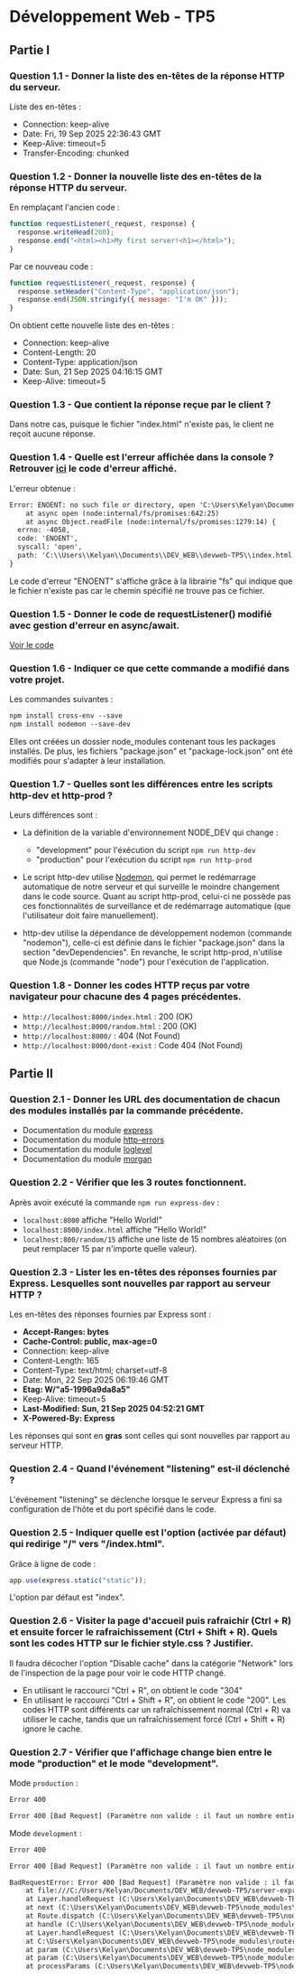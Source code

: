# Développement Web - TP5

## Partie I

### Question 1.1 - Donner la liste des en-têtes de la réponse HTTP du serveur.

Liste des en-têtes :
- Connection: keep-alive
- Date: Fri, 19 Sep 2025 22:36:43 GMT
- Keep-Alive: timeout=5
- Transfer-Encoding: chunked


### Question 1.2 - Donner la nouvelle liste des en-têtes de la réponse HTTP du serveur.

En remplaçant l'ancien code :
```javascript
function requestListener(_request, response) {
  response.writeHead(200);
  response.end("<html><h1>My first server!<h1></html>");
}
```

Par ce nouveau code :
```javascript
function requestListener(_request, response) {
  response.setHeader("Content-Type", "application/json");
  response.end(JSON.stringify({ message: "I'm OK" }));
}
```

On obtient cette nouvelle liste des en-têtes :
- Connection: keep-alive
- Content-Length: 20
- Content-Type: application/json
- Date: Sun, 21 Sep 2025 04:16:15 GMT
- Keep-Alive: timeout=5


### Question 1.3 - Que contient la réponse reçue par le client ?

Dans notre cas, puisque le fichier "index.html" n'existe pas, le client ne reçoit aucune réponse.


### Question 1.4 - Quelle est l'erreur affichée dans la console ? Retrouver [ici](https://nodejs.org/api) le code d'erreur affiché.

L'erreur obtenue :
```txt
Error: ENOENT: no such file or directory, open 'C:\Users\Kelyan\Documents\DEV_WEB\devweb-TP5\index.html'
    at async open (node:internal/fs/promises:642:25)
    at async Object.readFile (node:internal/fs/promises:1279:14) {
  errno: -4058,
  code: 'ENOENT',
  syscall: 'open',
  path: 'C:\\Users\\Kelyan\\Documents\\DEV_WEB\\devweb-TP5\\index.html'
}
```

Le code d'erreur "ENOENT" s'affiche grâce à la librairie "fs" qui indique que le fichier n'existe pas car le chemin spécifié ne trouve pas ce fichier.


### Question 1.5 - Donner le code de requestListener() modifié avec gestion d'erreur en async/await.

[Voir le code](https://github.com/Kelyan3/devweb-TP5/blob/main/server-http.mjs#L7-L18)


### Question 1.6 - Indiquer ce que cette commande a modifié dans votre projet.

Les commandes suivantes :
```txt
npm install cross-env --save
npm install nodemon --save-dev
```
Elles ont créées un dossier node_modules contenant tous les packages installés.
De plus, les fichiers "package.json" et "package-lock.json" ont été modifiés pour s'adapter à leur installation.


### Question 1.7 - Quelles sont les différences entre les scripts http-dev et http-prod ?

Leurs différences sont :
- La définition de la variable d'environnement NODE_DEV qui change :
  * "development" pour l'éxécution du script `npm run http-dev`
  * "production" pour l'exécution du script `npm run http-prod`

- Le script http-dev utilise [Nodemon](https://nodemon.io/), qui permet le redémarrage automatique de notre serveur et qui surveille le moindre changement dans le code source. Quant au script http-prod, celui-ci ne possède pas ces fonctionnalités de surveillance et de redémarrage automatique (que l'utilisateur doit faire manuellement).

- http-dev utilise la dépendance de développement nodemon (commande "nodemon"), celle-ci est définie dans le fichier "package.json" dans la section "devDependencies". En revanche, le script http-prod, n'utilise que Node.js (commande "node") pour l'exécution de l'application.


### Question 1.8 - Donner les codes HTTP reçus par votre navigateur pour chacune des 4 pages précédentes.

- `http://localhost:8000/index.html` : 200 (OK)
- `http://localhost:8000/random.html` : 200 (OK)
- `http://localhost:8000/` : 404 (Not Found)
- `http://localhost:8000/dont-exist` : Code 404 (Not Found)


## Partie II

### Question 2.1 - Donner les URL des documentation de chacun des modules installés par la commande précédente.

- Documentation du module [express](https://expressjs.com/en/api.html)
- Documentation du module [http-errors](https://www.npmjs.com/package/http-errors)
- Documentation du module [loglevel](https://www.npmjs.com/package/loglevel)
- Documentation du module [morgan](https://www.npmjs.com/package/morgan)


### Question 2.2 - Vérifier que les 3 routes fonctionnent.

Après avoir exécuté la commande `npm run express-dev` :
- `localhost:8000` affiche "Hello World!"
- `localhost:8000/index.html` affiche "Hello World!"
- `localhost:800/random/15` affiche une liste de 15 nombres aléatoires (on peut remplacer 15 par n'importe quelle valeur).

### Question 2.3 - Lister les en-têtes des réponses fournies par Express. Lesquelles sont nouvelles par rapport au serveur HTTP ?

Les en-têtes des réponses fournies par Express sont :
- **Accept-Ranges: bytes**
- **Cache-Control: public, max-age=0**
- Connection: keep-alive
- Content-Length: 165
- Content-Type: text/html; charset=utf-8
- Date: Mon, 22 Sep 2025 06:19:46 GMT
- **Etag: W/"a5-1996a9da8a5"**
- Keep-Alive: timeout=5
- **Last-Modified: Sun, 21 Sep 2025 04:52:21 GMT**
- **X-Powered-By: Express**

Les réponses qui sont en **gras** sont celles qui sont nouvelles par rapport au serveur HTTP.

### Question 2.4 - Quand l'événement "listening" est-il déclenché ?

L'événement "listening" se déclenche lorsque le serveur Express a fini sa configuration de l'hôte et du port spécifié dans le code.

### Question 2.5 - Indiquer quelle est l'option (activée par défaut) qui redirige "/" vers "/index.html".

Grâce à ligne de code :
```javascript
app.use(express.static("static"));
```
L'option par défaut est "index".

### Question 2.6 - Visiter la page d'accueil puis rafraichir (Ctrl + R) et ensuite forcer le rafraichissement (Ctrl + Shift + R). Quels sont les codes HTTP sur le fichier style.css ? Justifier.

Il faudra décocher l'option "Disable cache" dans la catégorie "Network" lors de l'inspection de la page pour voir le code HTTP changé.
- En utilisant le raccourci "Ctrl + R", on obtient le code "304"
- En utilisant le raccourci "Ctrl + Shift + R", on obtient le code "200".
Les codes HTTP sont différents car un rafraîchissement normal (Ctrl + R) va utiliser le cache, tandis que un rafraîchissement forcé (Ctrl + Shift + R) ignore le cache.

### Question 2.7 - Vérifier que l'affichage change bien entre le mode "production" et le mode "development".

Mode `production` :
```txt
Error 400

Error 400 [Bad Request] (Paramètre non valide : il faut un nombre entier)
```

Mode `development` :
```txt
Error 400

Error 400 [Bad Request] (Paramètre non valide : il faut un nombre entier)

BadRequestError: Error 400 [Bad Request] (Paramètre non valide : il faut un nombre entier)
    at file:///C:/Users/Kelyan/Documents/DEV_WEB/devweb-TP5/server-express.mjs:23:17
    at Layer.handleRequest (C:\Users\Kelyan\Documents\DEV_WEB\devweb-TP5\node_modules\router\lib\layer.js:152:17)
    at next (C:\Users\Kelyan\Documents\DEV_WEB\devweb-TP5\node_modules\router\lib\route.js:157:13)
    at Route.dispatch (C:\Users\Kelyan\Documents\DEV_WEB\devweb-TP5\node_modules\router\lib\route.js:117:3)
    at handle (C:\Users\Kelyan\Documents\DEV_WEB\devweb-TP5\node_modules\router\index.js:435:11)
    at Layer.handleRequest (C:\Users\Kelyan\Documents\DEV_WEB\devweb-TP5\node_modules\router\lib\layer.js:152:17)
    at C:\Users\Kelyan\Documents\DEV_WEB\devweb-TP5\node_modules\router\index.js:295:15
    at param (C:\Users\Kelyan\Documents\DEV_WEB\devweb-TP5\node_modules\router\index.js:600:14)
    at param (C:\Users\Kelyan\Documents\DEV_WEB\devweb-TP5\node_modules\router\index.js:610:14)
    at processParams (C:\Users\Kelyan\Documents\DEV_WEB\devweb-TP5\node_modules\router\index.js:664:3)
```
